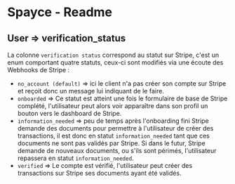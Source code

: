 # Spayce - Readme

## User => verification_status

La colonne `verification status` correspond au statut sur Stripe, c'est un enum comportant quatre statuts, ceux-ci sont modifiés via une écoute des Webhooks de Stripe :

- `no_account (default)` => ici le client n'a pas créer son compte sur Stripe et reçoit donc un message lui indiquant de le faire.
- `onboarded` => Ce statut est atteint une fois le formulaire de base de Stripe complété, l'utilisateur peut alors voir apparaître dans son profil un bouton vers le dashboard de Stripe.
- `information_needed` => peu de temps après l'onboarding fini Stripe demande des documents pour permettre à l'utilisateur de créer des transactions, il est donc en statut `information_needed` tant que ces documents ne sont pas validés par Stripe.
Si dans le futur, Stripe demande de nouveaux documents, ou s'ils sont périmés, l'utilisateur repassera en statut `information_needed`.
- `verified` => Le compte est vérifié, l'utilisateur peut créer des transactions sur Stripe ses documents ayant été validés.


